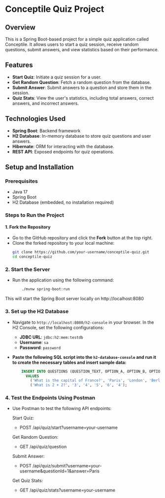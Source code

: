 # Conceptile Quiz Project

## Overview

This is a Spring Boot-based project for a simple quiz application called Conceptile. It allows users to start a quiz session, receive random questions, submit answers, and view statistics based on their performance.

## Features
- **Start Quiz**: Initiate a quiz session for a user.
- **Get Random Question**: Fetch a random question from the database.
- **Submit Answer**: Submit answers to a question and store them in the session.
- **Quiz Stats**: View the user's statistics, including total answers, correct answers, and incorrect answers.

## Technologies Used
- **Spring Boot**: Backend framework
- **H2 Database**: In-memory database to store quiz questions and user answers.
- **Hibernate**: ORM for interacting with the database.
- **REST API**: Exposed endpoints for quiz operations.

## Setup and Installation

### Prerequisites
- Java 17
- Spring Boot
- H2 Database (embedded, no installation required)

### Steps to Run the Project

#### 1. Fork the Repository
- Go to the GitHub repository and click the **Fork** button at the top right.
- Clone the forked repository to your local machine:
  ```bash
  git clone https://github.com/your-username/conceptile-quiz.git
  cd conceptile-quiz
### 2. Start the Server
- Run the application using the following command:
  ```bash
      ./mvnw spring-boot:run
This will start the Spring Boot server locally on http://localhost:8080

### 3. Set up the H2 Database
- Navigate to `http://localhost:8080/h2-console` in your browser. In the H2 Console, set the following configurations:

  - **JDBC URL**: `jdbc:h2:mem:testdb`
  - **Username**: `sa`
  - **Password**: `password`

- **Paste the following SQL script into the `h2-database-console` and run it to create the necessary tables and insert sample data:**

  ```sql
      INSERT INTO QUESTIONS (QUESTION_TEXT, OPTION_A, OPTION_B, OPTION_C, OPTION_D, CORRECT_ANSWER)
        VALUES 
          ('What is the capital of France?', 'Paris', 'London', 'Berlin', 'Rome', 'Paris'),
          ('What is 2 + 2?', '3', '4', '5', '6', '4');

### 4. Test the Endpoints Using Postman
- Use Postman to test the following API endpoints:

    Start Quiz:
    - POST /api/quiz/start?username=your-username

    Get Random Question:
    - GET /api/quiz/question

    Submit Answer:
    - POST /api/quiz/submit?username=your-username&questionId=1&answer=Paris

    Get Quiz Stats:
    - GET /api/quiz/stats?username=your-username
